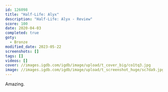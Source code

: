 ```yaml
---
id: 126098
title: "Half-Life: Alyx"
description: "Half-Life: Alyx - Review"
score: 100
date: 2020-04-03
completed: true
goty:
  - Bronze
modified_date: 2023-05-22
screenshots: []
tags: []
videos: []
cover: //images.igdb.com/igdb/image/upload/t_cover_big/co1tq3.jpg
image: //images.igdb.com/igdb/image/upload/t_screenshot_huge/sc7da9.jpg
---
```

Amazing.